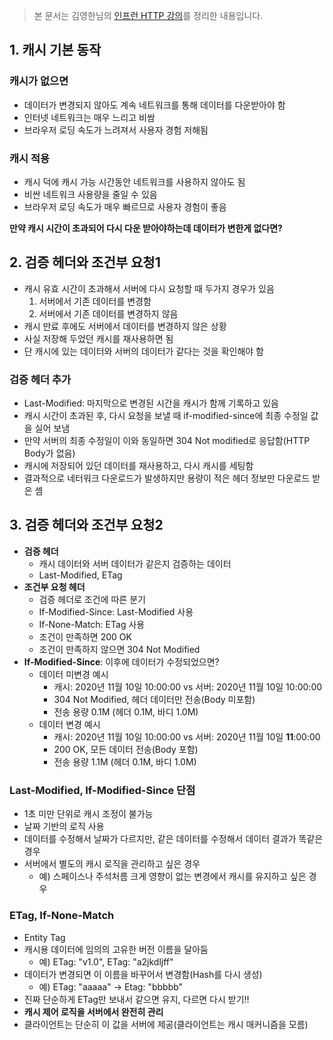 
> 본 문서는 김영한님의 [인프런 HTTP 강의](https://www.inflearn.com/course/http-%EC%9B%B9-%EB%84%A4%ED%8A%B8%EC%9B%8C%ED%81%AC/)를 정리한 내용입니다.

## 1. 캐시 기본 동작

### 캐시가 없으면

- 데이터가 변경되지 않아도 계속 네트워크를 통해 데이터를 다운받아야 함
- 인터넷 네트워크는 매우 느리고 비쌈
- 브라우저 로딩 속도가 느려져서 사용자 경험 저해됨

### 캐시 적용

- 캐시 덕에 캐시 가능 시간동안 네트워크를 사용하지 않아도 됨
- 비싼 네트워크 사용량을 줄일 수 있음
- 브라우저 로딩 속도가 매우 빠르므로 사용자 경험이 좋음

**만약 캐시 시간이 초과되어 다시 다운 받아야하는데 데이터가 변한게 없다면?**

## 2. 검증 헤더와 조건부 요청1

- 캐시 유효 시간이 초과해서 서버에 다시 요청할 때 두가지 경우가 있음
    1. 서버에서 기존 데이터를 변경함
    2. 서버에서 기존 데이터를 변경하지 않음
- 캐시 만료 후에도 서버에서 데이터를 변경하지 않은 상황
- 사실 저장해 두었던 캐시를 재사용하면 됨
- 단 캐시에 있는 데이터와 서버의 데이터가 같다는 것을 확인해야 함

### 검증 헤더 추가

- Last-Modified: 마지막으로 변경된 시간을 캐시가 함께 기록하고 있음
- 캐시 시간이 초과된 후, 다시 요청을 보낼 때 if-modified-since에 최종 수정일 값을 실어 보냄
- 만약 서버의 최종 수정일이 이와 동일하면 304 Not modified로 응답함(HTTP Body가 없음)
- 캐시에 저장되어 있던 데이터를 재사용하고, 다시 캐시를 세팅함
- 결과적으로 네터워크 다운로드가 발생하지만 용량이 적은 헤더 정보만 다운로드 받은 셈

## 3. 검증 헤더와 조건부 요청2

- **검증 헤더**
    - 캐시 데이터와 서버 데이터가 같은지 검증하는 데이터
    - Last-Modified, ETag
- **조건부 요청 헤더**
    - 검증 헤더로 조건에 따른 분기
    - If-Modified-Since: Last-Modified 사용
    - If-None-Match: ETag 사용
    - 조건이 만족하면 200 OK
    - 조건이 만족하지 않으면 304 Not Modified
- **If-Modified-Since**: 이후에 데이터가 수정되었으면?
    - 데이터 미변경 예시
        - 캐시: 2020년 11월 10일 10:00:00 vs 서버: 2020년 11월 10일 10:00:00
        - 304 Not Modified, 헤더 데이터만 전송(Body 미포함)
        - 전송 용량 0.1M (헤더 0.1M, 바디 1.0M)
    - 데이터 변경 예시
        - 캐시: 2020년 11월 10일 10:00:00 vs 서버: 2020년 11월 10일 **11**:00:00
        - 200 OK, 모든 데이터 전송(Body 포함)
        - 전송 용량 1.1M (헤더 0.1M, 바디 1.0M)

### Last-Modified, If-Modified-Since 단점

- 1초 미만 단위로 캐시 조정이 불가능
- 날짜 기반의 로직 사용
- 데이터를 수정해서 날짜가 다르지만, 같은 데이터를 수정해서 데이터 결과가 똑같은 경우
- 서버에서 별도의 캐시 로직을 관리하고 싶은 경우
    - 예) 스페이스나 주석처름 크게 영향이 없는 변경에서 캐시를 유지하고 싶은 경우

### ETag, If-None-Match

- Entity Tag
- 캐시용 데이터에 임의의 고유한 버전 이름을 달아둠
    - 예) ETag: "v1.0", ETag: "a2jkdljff"
- 데이터가 변경되면 이 이름을 바꾸어서 변경함(Hash를 다시 생성)
    - 예) ETag: "aaaaa" → Etag: "bbbbb"
- 진짜 단순하게 ETag만 보내서 같으면 유지, 다르면 다시 받기!!
- **캐시 제어 로직을 서버에서 완전히 관리**
- 클라이언트는 단순히 이 값을 서버에 제공(클라이언트는 캐시 매커니즘을 모름)